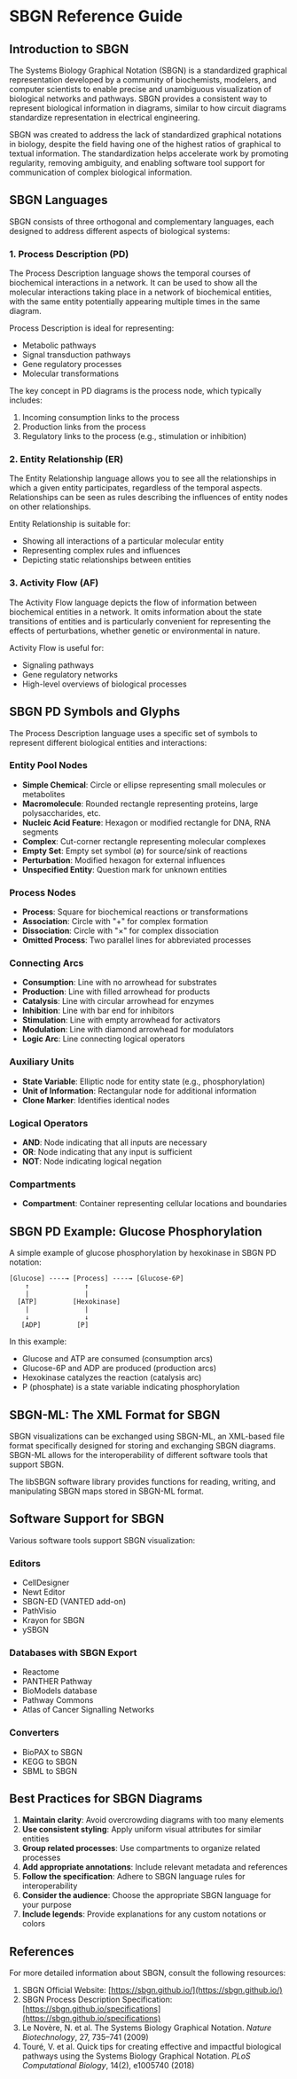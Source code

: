 # SBGN Reference Guide

## Introduction to SBGN

The Systems Biology Graphical Notation (SBGN) is a standardized graphical representation developed by a community of biochemists, modelers, and computer scientists to enable precise and unambiguous visualization of biological networks and pathways. SBGN provides a consistent way to represent biological information in diagrams, similar to how circuit diagrams standardize representation in electrical engineering.

SBGN was created to address the lack of standardized graphical notations in biology, despite the field having one of the highest ratios of graphical to textual information. The standardization helps accelerate work by promoting regularity, removing ambiguity, and enabling software tool support for communication of complex biological information.

## SBGN Languages

SBGN consists of three orthogonal and complementary languages, each designed to address different aspects of biological systems:

### 1. Process Description (PD)

The Process Description language shows the temporal courses of biochemical interactions in a network. It can be used to show all the molecular interactions taking place in a network of biochemical entities, with the same entity potentially appearing multiple times in the same diagram.

Process Description is ideal for representing:
- Metabolic pathways
- Signal transduction pathways
- Gene regulatory processes
- Molecular transformations

The key concept in PD diagrams is the process node, which typically includes:
1. Incoming consumption links to the process
2. Production links from the process
3. Regulatory links to the process (e.g., stimulation or inhibition)

### 2. Entity Relationship (ER)

The Entity Relationship language allows you to see all the relationships in which a given entity participates, regardless of the temporal aspects. Relationships can be seen as rules describing the influences of entity nodes on other relationships.

Entity Relationship is suitable for:
- Showing all interactions of a particular molecular entity
- Representing complex rules and influences
- Depicting static relationships between entities

### 3. Activity Flow (AF)

The Activity Flow language depicts the flow of information between biochemical entities in a network. It omits information about the state transitions of entities and is particularly convenient for representing the effects of perturbations, whether genetic or environmental in nature.

Activity Flow is useful for:
- Signaling pathways
- Gene regulatory networks
- High-level overviews of biological processes

## SBGN PD Symbols and Glyphs

The Process Description language uses a specific set of symbols to represent different biological entities and interactions:

### Entity Pool Nodes

- **Simple Chemical**: Circle or ellipse representing small molecules or metabolites
- **Macromolecule**: Rounded rectangle representing proteins, large polysaccharides, etc.
- **Nucleic Acid Feature**: Hexagon or modified rectangle for DNA, RNA segments
- **Complex**: Cut-corner rectangle representing molecular complexes
- **Empty Set**: Empty set symbol (∅) for source/sink of reactions
- **Perturbation**: Modified hexagon for external influences
- **Unspecified Entity**: Question mark for unknown entities

### Process Nodes

- **Process**: Square for biochemical reactions or transformations
- **Association**: Circle with "+" for complex formation
- **Dissociation**: Circle with "×" for complex dissociation
- **Omitted Process**: Two parallel lines for abbreviated processes

### Connecting Arcs

- **Consumption**: Line with no arrowhead for substrates
- **Production**: Line with filled arrowhead for products
- **Catalysis**: Line with circular arrowhead for enzymes
- **Inhibition**: Line with bar end for inhibitors
- **Stimulation**: Line with empty arrowhead for activators
- **Modulation**: Line with diamond arrowhead for modulators
- **Logic Arc**: Line connecting logical operators

### Auxiliary Units

- **State Variable**: Elliptic node for entity state (e.g., phosphorylation)
- **Unit of Information**: Rectangular node for additional information
- **Clone Marker**: Identifies identical nodes

### Logical Operators

- **AND**: Node indicating that all inputs are necessary
- **OR**: Node indicating that any input is sufficient
- **NOT**: Node indicating logical negation

### Compartments

- **Compartment**: Container representing cellular locations and boundaries

## SBGN PD Example: Glucose Phosphorylation

A simple example of glucose phosphorylation by hexokinase in SBGN PD notation:

```
[Glucose] ----→ [Process] ----→ [Glucose-6P]
    ↑              ↑
    |              |
  [ATP]         [Hexokinase]
    |              |
    ↓              ↓
   [ADP]         [P]
```

In this example:
- Glucose and ATP are consumed (consumption arcs)
- Glucose-6P and ADP are produced (production arcs)
- Hexokinase catalyzes the reaction (catalysis arc)
- P (phosphate) is a state variable indicating phosphorylation

## SBGN-ML: The XML Format for SBGN

SBGN visualizations can be exchanged using SBGN-ML, an XML-based file format specifically designed for storing and exchanging SBGN diagrams. SBGN-ML allows for the interoperability of different software tools that support SBGN.

The libSBGN software library provides functions for reading, writing, and manipulating SBGN maps stored in SBGN-ML format.

## Software Support for SBGN

Various software tools support SBGN visualization:

### Editors
- CellDesigner
- Newt Editor
- SBGN-ED (VANTED add-on)
- PathVisio
- Krayon for SBGN
- ySBGN

### Databases with SBGN Export
- Reactome
- PANTHER Pathway
- BioModels database
- Pathway Commons
- Atlas of Cancer Signalling Networks

### Converters
- BioPAX to SBGN
- KEGG to SBGN
- SBML to SBGN

## Best Practices for SBGN Diagrams

1. **Maintain clarity**: Avoid overcrowding diagrams with too many elements
2. **Use consistent styling**: Apply uniform visual attributes for similar entities
3. **Group related processes**: Use compartments to organize related processes
4. **Add appropriate annotations**: Include relevant metadata and references
5. **Follow the specification**: Adhere to SBGN language rules for interoperability
6. **Consider the audience**: Choose the appropriate SBGN language for your purpose
7. **Include legends**: Provide explanations for any custom notations or colors

## References

For more detailed information about SBGN, consult the following resources:

1. SBGN Official Website: [https://sbgn.github.io/](https://sbgn.github.io/)
2. SBGN Process Description Specification: [https://sbgn.github.io/specifications](https://sbgn.github.io/specifications)
3. Le Novère, N. et al. The Systems Biology Graphical Notation. *Nature Biotechnology*, 27, 735–741 (2009)
4. Touré, V. et al. Quick tips for creating effective and impactful biological pathways using the Systems Biology Graphical Notation. *PLoS Computational Biology*, 14(2), e1005740 (2018)
